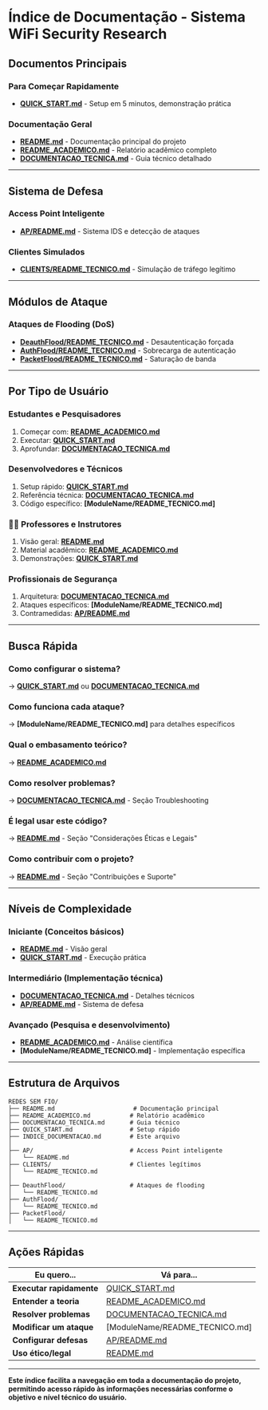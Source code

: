 # Índice de Documentação - Sistema WiFi Security Research

## Documentos Principais

### **Para Começar Rapidamente**
- **[QUICK_START.md](QUICK_START.md)** - Setup em 5 minutos, demonstração prática

### **Documentação Geral**
- **[README.md](README.md)** - Documentação principal do projeto
- **[README_ACADEMICO.md](README_ACADEMICO.md)** - Relatório acadêmico completo
- **[DOCUMENTACAO_TECNICA.md](DOCUMENTACAO_TECNICA.md)** - Guia técnico detalhado

---

## Sistema de Defesa

### Access Point Inteligente
- **[AP/README.md](AP/README.md)** - Sistema IDS e detecção de ataques

### Clientes Simulados
- **[CLIENTS/README_TECNICO.md](CLIENTS/README_TECNICO.md)** - Simulação de tráfego legítimo

---

## Módulos de Ataque

### Ataques de Flooding (DoS)
- **[DeauthFlood/README_TECNICO.md](DeauthFlood/README_TECNICO.md)** - Desautenticação forçada
- **[AuthFlood/README_TECNICO.md](AuthFlood/README_TECNICO.md)** - Sobrecarga de autenticação
- **[PacketFlood/README_TECNICO.md](PacketFlood/README_TECNICO.md)** - Saturação de banda

---

## Por Tipo de Usuário

### **Estudantes e Pesquisadores**
1. Começar com: **[README_ACADEMICO.md](README_ACADEMICO.md)**
2. Executar: **[QUICK_START.md](QUICK_START.md)**
3. Aprofundar: **[DOCUMENTACAO_TECNICA.md](DOCUMENTACAO_TECNICA.md)**

### **Desenvolvedores e Técnicos**
1. Setup rápido: **[QUICK_START.md](QUICK_START.md)**
2. Referência técnica: **[DOCUMENTACAO_TECNICA.md](DOCUMENTACAO_TECNICA.md)**
3. Código específico: **[ModuleName/README_TECNICO.md]**

### 👨‍🏫 **Professores e Instrutores**
1. Visão geral: **[README.md](README.md)**
2. Material acadêmico: **[README_ACADEMICO.md](README_ACADEMICO.md)**
3. Demonstrações: **[QUICK_START.md](QUICK_START.md)**

### **Profissionais de Segurança**
1. Arquitetura: **[DOCUMENTACAO_TECNICA.md](DOCUMENTACAO_TECNICA.md)**
2. Ataques específicos: **[ModuleName/README_TECNICO.md]**
3. Contramedidas: **[AP/README.md](AP/README.md)**

---

## Busca Rápida

### **Como configurar o sistema?**
→ **[QUICK_START.md](QUICK_START.md)** ou **[DOCUMENTACAO_TECNICA.md](DOCUMENTACAO_TECNICA.md)**

### **Como funciona cada ataque?**
→ **[ModuleName/README_TECNICO.md]** para detalhes específicos

### **Qual o embasamento teórico?**
→ **[README_ACADEMICO.md](README_ACADEMICO.md)**

### **Como resolver problemas?**
→ **[DOCUMENTACAO_TECNICA.md](DOCUMENTACAO_TECNICA.md)** - Seção Troubleshooting

### **É legal usar este código?**
→ **[README.md](README.md)** - Seção "Considerações Éticas e Legais"

### **Como contribuir com o projeto?**
→ **[README.md](README.md)** - Seção "Contribuições e Suporte"

---

## Níveis de Complexidade

### **Iniciante** (Conceitos básicos)
- **[README.md](README.md)** - Visão geral
- **[QUICK_START.md](QUICK_START.md)** - Execução prática

### **Intermediário** (Implementação técnica)
- **[DOCUMENTACAO_TECNICA.md](DOCUMENTACAO_TECNICA.md)** - Detalhes técnicos
- **[AP/README.md](AP/README.md)** - Sistema de defesa

### **Avançado** (Pesquisa e desenvolvimento)
- **[README_ACADEMICO.md](README_ACADEMICO.md)** - Análise científica
- **[ModuleName/README_TECNICO.md]** - Implementação específica

---

## Estrutura de Arquivos

```
REDES SEM FIO/
├── README.md                      # Documentação principal
├── README_ACADEMICO.md           # Relatório acadêmico
├── DOCUMENTACAO_TECNICA.md       # Guia técnico
├── QUICK_START.md                # Setup rápido
├── INDICE_DOCUMENTACAO.md        # Este arquivo
│
├── AP/                           # Access Point inteligente
│   └── README.md
├── CLIENTS/                      # Clientes legítimos
│   └── README_TECNICO.md
│
├── DeauthFlood/                  # Ataques de flooding
│   └── README_TECNICO.md
├── AuthFlood/
│   └── README_TECNICO.md
├── PacketFlood/
│   └── README_TECNICO.md
```

---

## Ações Rápidas

| Eu quero... | Vá para... |
|-------------|------------|
| **Executar rapidamente** | [QUICK_START.md](QUICK_START.md) |
| **Entender a teoria** | [README_ACADEMICO.md](README_ACADEMICO.md) |
| **Resolver problemas** | [DOCUMENTACAO_TECNICA.md](DOCUMENTACAO_TECNICA.md) |
| **Modificar um ataque** | [ModuleName/README_TECNICO.md] |
| **Configurar defesas** | [AP/README.md](AP/README.md) |
| **Uso ético/legal** | [README.md](README.md) |

---

**Este índice facilita a navegação em toda a documentação do projeto, permitindo acesso rápido às informações necessárias conforme o objetivo e nível técnico do usuário.**
